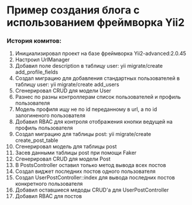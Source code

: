 # Пример создания блога с использованием фреймворка Yii2

### История комитов:

1.  Инициализировал проект на базе фреймворка Yii2-advanced:2.0.45
2.  Настроил UrlManager
3.  Добавил поле description в таблицу user: yii migrate/create add_profile_fields
4.  Создал миграцию для добавления стандартных пользователей в таблицу user: yii migrate/create add_users
5.  Сгенерировал CRUD для модели User
6.  Разнес по разны контроллерам список пользователей и профиль пользователя
7.  Модель профиля ищу не по id переданному в url, а по id залогиненого пользователя
8.  Добавил RBAC для контроля отображения кнопки ведущей на профиль пользователя
9.  Создал миграцию для таблицы post: yii migrate/create create_post_table
10. Сгенерировал модель для таблицы post
11. Засев данными таблицы post при помощи Faker
12. Сгенерировал CRUD для модели Post
13. В PostsController оставил только метод вывода всех постов
14. Создал виджет последних постов одного пользователя
15. Создал UserPostController::index для вывода последних постов конкретного пользователя
16. Добавил оставшиеся медоды CRUD'a для UserPostController
17. Добавил RBAC для постов
